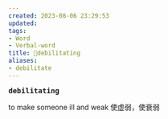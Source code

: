 ```yaml
---
created: 2023-08-06 23:29:53
updated: 
tags: 
- Word
- Verbal-word
title: 🚩debilitating
aliases:
- debilitate
---
```


<pre><strong>debilitating</strong></pre>
 to make someone ill and weak 使虚弱，使衰弱